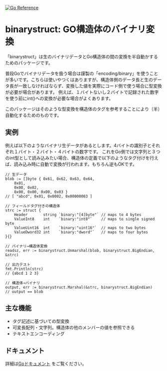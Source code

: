 [![Go Reference](https://pkg.go.dev/badge/github.com/mixcode/binarystruct.svg)](https://pkg.go.dev/github.com/mixcode/binarystruct)

# binarystruct: GO構造体のバイナリ変換

「binarystruct」は生のバイナリデータとGo構造体の間の変換を半自動かするためのパッケージです。

普段Goでバイナリデータを扱う場合は謹製の「encoding/binary」を使うことが多いです。こちらは使いやつくはありますが、構造体側のデータ長と生のデータ長が一致しなければならず、変換した値を実際にコード側で使う場合に型変換が必要が場合があります。
例えば、１バイトないし２バイトで記録された数字を使う前にint()への変換が必要な場合がよくあります。

このパッケージはそのような型変換を構造体のタグを参考することにより（半）自動化するためのものです。


## 実例

例えば以下のようなバイナリ生データがあるとします。4バイトの識別子とそれぞれ１バイト・２バイト・４バイトの数字です。
これをGo側では文字列と３つのint型として読み込みたい場合、構造体の定義で以下のようなタグ付けを行えば、読み込み時に自動で変換が行われます。もちろん逆もOKです。

```
// 生データ
blob := []byte { 0x61, 0x62, 0x63, 0x64,
	0x01,
	0x00, 0x02,
	0x00, 0x00, 0x00, 0x03 }
// [ "abcd", 0x01, 0x0002, 0x00000003 ]

// フィールドタグ付きの構造体
strc := struct {
	Header       string `binary:"[4]byte"` // maps to 4 bytes
	ValueInt8    int    `binary:"int8"`    // maps to single signed byte
	ValueUint16  int    `binary:"uint16"`  // maps to two bytes
	ValueDword32 int    `binary:"dword"`   // maps to four bytes
}{}

// バイナリ→構造体変換
readsz, err := binarystruct.Unmarshal(blob, binarystruct.BigEndian, &strc)

// 出力テスト
fmt.Println(strc)
// {abcd 1 2 3}

// 構造体→バイナリ
output, err := binarystruct.Marshal(&strc, binarystruct.BigEndian)
// output == blob

```

## 主な機能

* タグ記述に基づいての型変換
* 可変長配列・文字列。構造体の他のメンバーの値を参照できる
* テキストエンコーディング

## ドキュメント
詳細は[Goドキュメント](https://pkg.go.dev/github.com/mixcode/binarystruct) をご覧ください。

